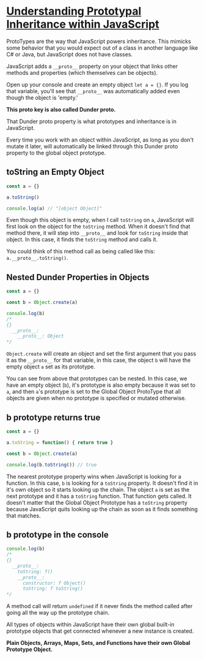 # [Understanding Prototypal Inheritance within JavaScript](https://egghead.io/lessons/javascript-understanding-prototypal-inheritance-within-javascript)

ProtoTypes are the way that JavaScript powers inheritance. This mimicks some behavior that you would expect out of a class in another language like C# or Java, but JavaScript does not have classes.

JavaScript adds a `__proto__` property on your object that links other methods and properties (which themselves can be objects).

Open up your console and create an empty object `let a = {}`. If you log that variable, you'll see that `__proto__` was automatically added even though the object is 'empty.'

**This __proto__ key is also called Dunder proto.** 

That Dunder proto property is what prototypes and inheritance is in JavaScript.

Every time you work with an object within JavaScript, as long as you don't mutate it later, will automatically be linked through this Dunder proto property to the global object prototype.

## toString an Empty Object
```js
const a = {}

a.toString()

console.log(a) // "[object Object]"
```

Even though this object is empty, when I call `toString` on `a`, JavaScript will first look on the object for the `toString` method. When it doesn't find that method there, it will step into `__proto__` and look for `toString` inside that object. In this case, it finds the `toString` method and calls it.

You could think of this method call as being called like this: `a.__proto__.toString()`.

## Nested Dunder Properties in Objects
```js
const a = {}

const b = Object.create(a)

console.log(b)
/*
{}
  __proto__:
    __proto__: Object
*/
```

`Object.create` will create an object and set the first argument that you pass it as the `__proto__` for that variable, in this case, the object `b` will have the empty object `a` set as its prototype.

You can see from above that prototypes can be nested. In this case, we have an empty object (`b`), it's prototype is also empty because it was set to `a`, and then `a`'s prototype is set to the Global Object ProtoType that all objects are given when no prototype is specified or mutated otherwise. 

## b prototype returns true
```js
const a = {}

a.toString = function() { return true }

const b = Object.create(a)

console.log(b.toString()) // true
```

The nearest prototype property wins when JavaScript is looking for a function. In this case, `b` is looking for a `toString` property. It doesn't find it in it's own object so it starts looking up the chain. The object `a` is set as the next prototype and it has a `toString` function. That function gets called. It doesn't matter that the Global Object Prototype has a `toString` property because JavaScript quits looking up the chain as soon as it finds something that matches.

## b prototype in the console
```js
console.log(b)
/*
{}
  __proto__:
    toString: f()
    __proto__:
      constructor: f Object()
      toString: f toString()
*/
```

A method call will return `undefined` if it never finds the method called after going all the way up the prototype chain.

All types of objects within JavaScript have their own global built-in prototype objects that get connected whenever a new instance is created.

**Plain Objects, Arrays, Maps, Sets, and Functions have their own Global Prototype Object.**
